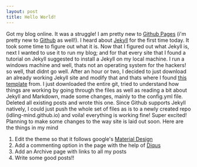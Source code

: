 ```yaml
---
layout: post
title: Hello World!
---
```


Got my blog online. It was a struggle! I am pretty new to [Github Pages](https://pages.github.com/) (i'm pretty new to [Github](https://github.com) as well!). I heard about [Jekyll](http://jekyllrb.com/) for the first time today. It took some time to figure out what it is. 
Now that I figured out what Jekyll is, next I wanted to use it to run my blog; and for that every site that I found a tutorial on Jekyll suggested to install a Jekyll on my local machine. I run a windows machine and well, thats not an operating system for the hackers! so well, that didnt go well. After an hour or two, I decided to just download an already working Jekyll site and modify that and thats where I found [this template](http://lanyon.getpoole.com/) from. 
I just downloaded the entire git, tried to understand how things are working by going through the files as well as reading a bit about Jekyll and Markdown, made some changes, mainly to the config.yml file. Deleted all existing posts and wrote this one.
Since Github supports Jekyll natively, I could just push the whole set of files as is to a newly created repo (idling-mind.github.io) and voila! everything is working fine!
Super excited! Planning to make some changes to the way site is laid out soon.
Here are the things in my mind
1. Edit the theme so that it follows google's [Material Design](http://www.getmdl.io/index.html)
2. Add a commenting option in the page with the help of [Diqus](https://disqus.com/)
3. Add an Archive page with links to all my posts
4. Write some good posts!!
